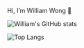  Hi, I’m William Wong 👋

![William's GitHub stats](https://github-readme-stats.vercel.app/api?username=ww123w&&show_icons=true&title_color=ffffff&icon_color=ffffff&text_color=daf7dc&bg_color=191919)

![Top Langs](https://github-readme-stats.vercel.app/api/top-langs/?username=ww123w&layout=compact)
